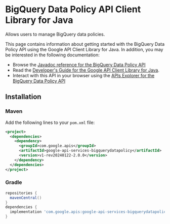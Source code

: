 # BigQuery Data Policy API Client Library for Java

Allows users to manage BigQuery data policies.

This page contains information about getting started with the BigQuery Data Policy API
using the Google API Client Library for Java. In addition, you may be interested
in the following documentation:

* Browse the [Javadoc reference for the BigQuery Data Policy API][javadoc]
* Read the [Developer's Guide for the Google API Client Library for Java][google-api-client].
* Interact with this API in your browser using the [APIs Explorer for the BigQuery Data Policy API][api-explorer]

## Installation

### Maven

Add the following lines to your `pom.xml` file:

```xml
<project>
  <dependencies>
    <dependency>
      <groupId>com.google.apis</groupId>
      <artifactId>google-api-services-bigquerydatapolicy</artifactId>
      <version>v1-rev20240122-2.0.0</version>
    </dependency>
  </dependencies>
</project>
```

### Gradle

```gradle
repositories {
  mavenCentral()
}
dependencies {
  implementation 'com.google.apis:google-api-services-bigquerydatapolicy:v1-rev20240122-2.0.0'
}
```

[javadoc]: https://googleapis.dev/java/google-api-services-bigquerydatapolicy/latest/index.html
[google-api-client]: https://github.com/googleapis/google-api-java-client/
[api-explorer]: https://developers.google.com/apis-explorer/#p/bigquerydatapolicy/v1/
